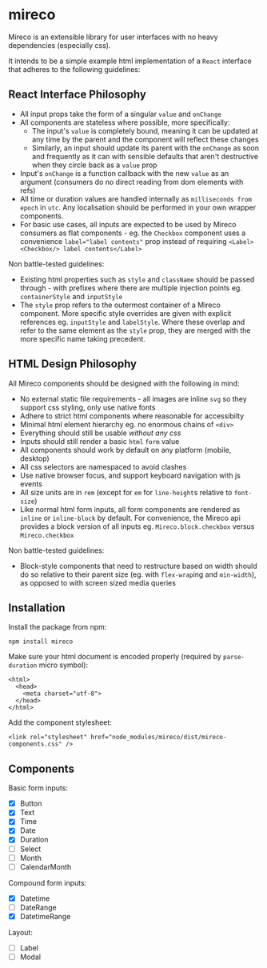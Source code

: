 # mireco

Mireco is an extensible library for user interfaces with no heavy dependencies (especially css).

It intends to be a simple example html implementation of a `React` interface that adheres to the
following guidelines:

## React Interface Philosophy

- All input props take the form of a singular `value` and `onChange`
- All components are stateless where possible, more specifically:
  - The input's `value` is completely bound, meaning it can be updated at any time by the parent and
    the component will reflect these changes
  - Similarly, an input should update its parent with the `onChange` as soon and frequently as
    it can with sensible defaults that aren't destructive when they circle back as a `value` prop
- Input's `onChange` is a function callback with the new `value` as an argument (consumers do no
  direct reading from dom elements with refs)
- All time or duration values are handled internally as `milliseconds from epoch` in `utc`. Any
  localisation should be performed in your own wrapper components.
- For basic use cases, all inputs are expected to be used by Mireco consumers as flat components -
  eg. the `Checkbox` component uses a convenience `label="label contents"` prop instead of requiring
  `<Label><Checkbox/> label contents</Label>`

Non battle-tested guidelines:

- Existing html properties such as `style` and `className` should be passed through - with prefixes
  where there are multiple injection points eg. `containerStyle` and `inputStyle`
- The `style` prop refers to the outermost container of a Mireco component. More specific style
  overrides are given with explicit references eg. `inputStyle` and `labelStyle`. Where these
  overlap and refer to the same element as the `style` prop, they are merged with the more specific
  name taking precedent.

## HTML Design Philosophy

All Mireco components should be designed with the following in mind:

- No external static file requirements - all images are inline `svg` so they support css styling,
  only use native fonts
- Adhere to strict html components where reasonable for accessibilty
- Minimal html element hierarchy eg. no enormous chains of `<div>`
- Everything should still be usable _without any css_
- Inputs should still render a basic `html` `form` value
- All components should work by default on any platform (mobile, desktop)
- All css selectors are namespaced to avoid clashes
- Use native browser focus, and support keyboard navigation with js events
- All size units are in `rem` (except for `em` for `line-height`s relative to `font-size`)
- Like normal html form inputs, all form components are rendered as `inline` or `inline-block` by
  default. For convenience, the Mireco api provides a block version of all inputs eg.
  `Mireco.block.checkbox` versus `Mireco.checkbox`

Non battle-tested guidelines:

- Block-style components that need to restructure based on width should do so relative to their
  parent size (eg. with `flex-wrap`ing and `min-width`), as opposed to with screen sized media
  queries

## Installation

Install the package from npm:

```
npm install mireco
```

Make sure your html document is encoded properly (required by `parse-duration` micro symbol):

```
<html>
  <head>
    <meta charset="utf-8">
  </head>
</html>
```

Add the component stylesheet:

```
<link rel="stylesheet" href="node_modules/mireco/dist/mireco-components.css" />
```

## Components

Basic form inputs:

- [x] Button
- [x] Text
- [x] Time
- [x] Date
- [x] Duration
- [ ] Select
- [ ] Month
- [ ] CalendarMonth

Compound form inputs:

- [x] Datetime
- [ ] DateRange
- [x] DatetimeRange

Layout:

- [ ] Label
- [ ] Modal

